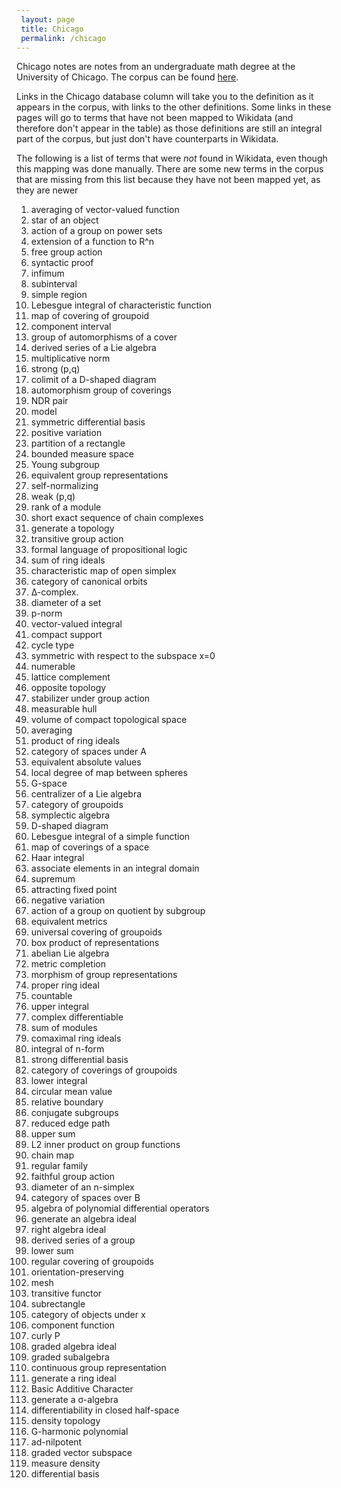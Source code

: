 ```yaml
---
 layout: page
 title: Chicago
 permalink: /chicago
---
```


Chicago notes are notes from an undergraduate math degree at the University of Chicago. The corpus can be found [here](https://github.com/lucyhorowitz/MathRepository).

Links in the Chicago database column will take you to the definition as it appears in the corpus, with links to the other definitions. Some links in these pages will go to terms that have not been mapped to Wikidata (and therefore don't appear in the table) as those definitions are still an integral part of the corpus, but just don't have counterparts in Wikidata.

The following is a list of terms that were _not_ found in Wikidata, even though this mapping was done manually. There are some new terms in the corpus that are missing from this list because they have not been mapped yet, as they are newer

1. averaging of vector-valued function
2. star of an object
3. action of a group on power sets
4. extension of a function to R^n
5. free group action
6. syntactic proof
7. infimum
8. subinterval
9. simple region
10. Lebesgue integral of characteristic function
11. map of covering of groupoid
12. component interval
13. group of automorphisms of a cover
14. derived series of a Lie algebra
15. multiplicative norm
16. strong (p,q)
17. colimit of a D-shaped diagram
18. automorphism group of coverings
19. NDR pair
20. model
21. symmetric differential basis
22. positive variation
23. partition of a rectangle
24. bounded measure space
25. Young subgroup
26. equivalent group representations
27. self-normalizing
28. weak (p,q)
29. rank of a module
30. short exact sequence of chain complexes
31. generate a topology
32. transitive group action
33. formal language of propositional logic
34. sum of ring ideals
35. characteristic map of open simplex
36. category of canonical orbits
37. ∆-complex.
38. diameter of a set
39. p-norm
40. vector-valued integral
41. compact support
42. cycle type
43. symmetric with respect to the subspace x=0
44. numerable
45. lattice complement
46. opposite topology
47. stabilizer under group action
48. measurable hull
49. volume of compact topological space
50. averaging
51. product of ring ideals
52. category of spaces under A
53. equivalent absolute values
54. local degree of map between spheres
55. G-space
56. centralizer of a Lie algebra
57. category of groupoids
58. symplectic algebra
59. D-shaped diagram
60. Lebesgue integral of a simple function
61. map of coverings of a space
62. Haar integral
63. associate elements in an integral domain
64. supremum
65. attracting fixed point
66. negative variation
67. action of a group on quotient by subgroup
68. equivalent metrics
69. universal covering of groupoids
70. box product of representations
71. abelian Lie algebra
72. metric completion
73. morphism of group representations
74. proper ring ideal
75. countable
76. upper integral
77. complex differentiable
78. sum of modules
79. comaximal ring ideals
80. integral of n-form
81. strong differential basis
82. category of coverings of groupoids
83. lower integral
84. circular mean value
85. relative boundary
86. conjugate subgroups
87. reduced edge path
88. upper sum
89. L2 inner product on group functions
90. chain map
91. regular family
92. faithful group action
93. diameter of an n-simplex
94. category of spaces over B
95. algebra of polynomial differential operators
96. generate an algebra ideal
97. right algebra ideal
98. derived series of a group
99. lower sum
100. regular covering of groupoids
101. orientation-preserving
102. mesh
103. transitive functor
104. subrectangle
105. category of objects under x
106. component function
107. curly P
108. graded algebra ideal
109. graded subalgebra
110. continuous group representation
111. generate a ring ideal
112. Basic Additive Character
113. generate a σ-algebra
114. differentiability in closed half-space
115. density topology
116. G-harmonic polynomial
117. ad-nilpotent
118. graded vector subspace
119. measure density
120. differential basis
